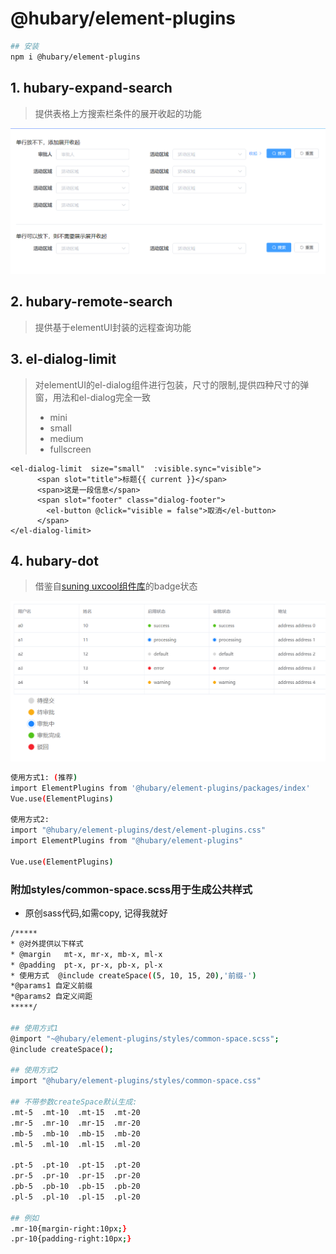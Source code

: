 # @hubary/element-plugins

```bash
## 安装
npm i @hubary/element-plugins
```

## 1. hubary-expand-search

> 提供表格上方搜索栏条件的展开收起的功能
>  
![image](examples/assets/demo1.png)

## 2. hubary-remote-search

> 提供基于elementUI封装的远程查询功能

## 3. el-dialog-limit

> 对elementUI的el-dialog组件进行包装，尺寸的限制,提供四种尺寸的弹窗，用法和el-dialog完全一致
>
> - mini
> - small
> - medium
> - fullscreen

```vue
<el-dialog-limit  size="small"  :visible.sync="visible">
      <span slot="title">标题{{ current }}</span>
      <span>这是一段信息</span>
      <span slot="footer" class="dialog-footer">
        <el-button @click="visible = false">取消</el-button>
      </span>
</el-dialog-limit>
```

## 4. hubary-dot

> 借鉴自[suning uxcool组件库](http://uxcool.suning.com/guide/introduction)的badge状态
>
![image](examples/assets/demo4.png)

```bash
使用方式1: (推荐)
import ElementPlugins from '@hubary/element-plugins/packages/index'
Vue.use(ElementPlugins)

使用方式2:
import "@hubary/element-plugins/dest/element-plugins.css"
import ElementPlugins from "@hubary/element-plugins"

Vue.use(ElementPlugins)

```

### 附加styles/common-space.scss用于生成公共样式

- 原创sass代码,如需copy, 记得我就好

```bash
/*****
* @对外提供以下样式
* @margin   mt-x, mr-x, mb-x, ml-x
* @padding  pt-x, pr-x, pb-x, pl-x
* 使用方式  @include createSpace((5, 10, 15, 20),'前缀-')
*@params1 自定义前缀
*@params2 自定义间距
*****/

## 使用方式1
@import "~@hubary/element-plugins/styles/common-space.scss";
@include createSpace();

## 使用方式2
import "@hubary/element-plugins/styles/common-space.css"

## 不带参数createSpace默认生成:
.mt-5  .mt-10  .mt-15  .mt-20
.mr-5  .mr-10  .mr-15  .mr-20
.mb-5  .mb-10  .mb-15  .mb-20
.ml-5  .ml-10  .ml-15  .ml-20

.pt-5  .pt-10  .pt-15  .pt-20
.pr-5  .pr-10  .pr-15  .pr-20
.pb-5  .pb-10  .pb-15  .pb-20
.pl-5  .pl-10  .pl-15  .pl-20

## 例如
.mr-10{margin-right:10px;}
.pr-10{padding-right:10px;}

```
